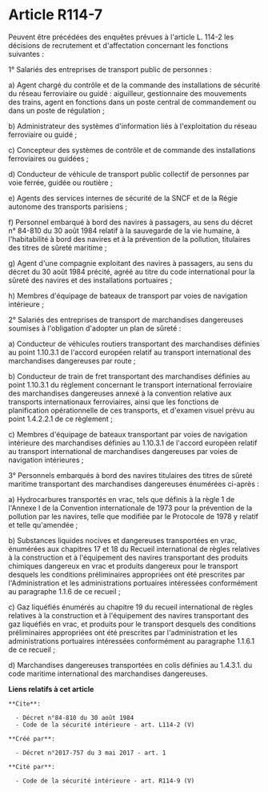 # Article R114-7

Peuvent être précédées des enquêtes prévues à l'article L. 114-2 les décisions de recrutement et d'affectation concernant les
fonctions suivantes :

1° Salariés des entreprises de transport public de personnes :

a) Agent chargé du contrôle et de la commande des installations de sécurité du réseau ferroviaire ou guidé : aiguilleur,
gestionnaire des mouvements des trains, agent en fonctions dans un poste central de commandement ou dans un poste de
régulation ;

b) Administrateur des systèmes d'information liés à l'exploitation du réseau ferroviaire ou guidé ;

c) Concepteur des systèmes de contrôle et de commande des installations ferroviaires ou guidées ;

d) Conducteur de véhicule de transport public collectif de personnes par voie ferrée, guidée ou routière ;

e) Agents des services internes de sécurité de la SNCF et de la Régie autonome des transports parisiens ;

f) Personnel embarqué à bord des navires à passagers, au sens du décret n° 84-810 du 30 août 1984 relatif à la sauvegarde de
la vie humaine, à l'habitabilité à bord des navires et à la prévention de la pollution, titulaires des titres de sûreté
maritime ;

g) Agent d'une compagnie exploitant des navires à passagers, au sens du décret du 30 août 1984 précité, agréé au titre du
code international pour la sûreté des navires et des installations portuaires ;

h) Membres d'équipage de bateaux de transport par voies de navigation intérieure ;

2° Salariés des entreprises de transport de marchandises dangereuses soumises à l'obligation d'adopter un plan de sûreté :

a) Conducteur de véhicules routiers transportant des marchandises définies au point 1.10.3.1 de l'accord européen relatif au
transport international des marchandises dangereuses par route ;

b) Conducteur de train de fret transportant des marchandises définies au point 1.10.3.1 du règlement concernant le transport
international ferroviaire des marchandises dangereuses annexé à la convention relative aux transports internationaux
ferroviaires, ainsi que les fonctions de planification opérationnelle de ces transports, et d'examen visuel prévu au point
1.4.2.2.1 de ce règlement ;

c) Membres d'équipage de bateaux transportant par voies de navigation intérieure des marchandises définies au 1.10.3.1 de
l'accord européen relatif au transport international de marchandises dangereuses par voies de navigation intérieures ;

3° Personnels embarqués à bord des navires titulaires des titres de sûreté maritime transportant des marchandises dangereuses
énumérées ci-après :

a) Hydrocarbures transportés en vrac, tels que définis à la règle 1 de l'Annexe I de la Convention internationale de 1973
pour la prévention de la pollution par les navires, telle que modifiée par le Protocole de 1978 y relatif et telle
qu'amendée ;

b) Substances liquides nocives et dangereuses transportées en vrac, énumérées aux chapitres 17 et 18 du Recueil international
de règles relatives à la construction et à l'équipement des navires transportant des produits chimiques dangereux en vrac et
produits dangereux pour le transport desquels les conditions préliminaires appropriées ont été prescrites par
l'Administration et les administrations portuaires intéressées conformément au paragraphe 1.1.6 de ce recueil ;

c) Gaz liquéfiés énumérés au chapitre 19 du recueil international de règles relatives à la construction et à l'équipement des
navires transportant des gaz liquéfiés en vrac, et produits pour le transport desquels des conditions préliminaires
appropriées ont été prescrites par l'administration et les administrations portuaires intéressées conformément au paragraphe
1.1.6.1 de ce recueil ;

d) Marchandises dangereuses transportées en colis définies au 1.4.3.1. du code maritime international des marchandises
dangereuses.

**Liens relatifs à cet article**

	**Cite**:

	  - Décret n°84-810 du 30 août 1984
	  - Code de la sécurité intérieure - art. L114-2 (V)

	**Créé par**:

	  - Décret n°2017-757 du 3 mai 2017 - art. 1

	**Cité par**:

	  - Code de la sécurité intérieure - art. R114-9 (V)
